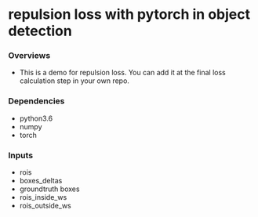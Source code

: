 # repulsion loss with pytorch in object detection

### Overviews
* This is a demo for repulsion loss. You can add it at the final loss calculation step in your own repo. 

### Dependencies
* python3.6
* numpy
* torch

### Inputs
* rois
* boxes_deltas
* groundtruth boxes
* rois_inside_ws
* rois_outside_ws

